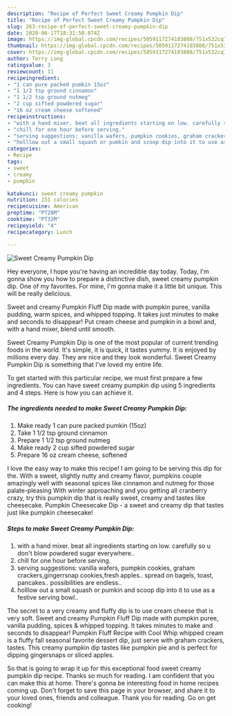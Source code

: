 ```yaml
---
description: "Recipe of Perfect Sweet Creamy Pumpkin Dip"
title: "Recipe of Perfect Sweet Creamy Pumpkin Dip"
slug: 263-recipe-of-perfect-sweet-creamy-pumpkin-dip
date: 2020-06-17T18:31:50.074Z
image: https://img-global.cpcdn.com/recipes/5059117274103808/751x532cq70/sweet-creamy-pumpkin-dip-recipe-main-photo.jpg
thumbnail: https://img-global.cpcdn.com/recipes/5059117274103808/751x532cq70/sweet-creamy-pumpkin-dip-recipe-main-photo.jpg
cover: https://img-global.cpcdn.com/recipes/5059117274103808/751x532cq70/sweet-creamy-pumpkin-dip-recipe-main-photo.jpg
author: Terry Long
ratingvalue: 3
reviewcount: 11
recipeingredient:
- "1 can pure packed pumkin 15oz"
- "1 1/2 tsp ground cinnamon"
- "1 1/2 tsp ground nutmeg"
- "2 cup sifted powdered sugar"
- "16 oz cream cheese softened"
recipeinstructions:
- "with a hand mixer. beat all ingredients starting on low. carefully so u don&#39;t blow powdered sugar everywhere.."
- "chill for one hour before serving."
- "serving suggestions: vanilla wafers, pumpkin cookies, graham crackers,gingerrsnap cookies,fresh apples..  spread on bagels, toast, pancakes.. possibilities are endless.."
- "holllow out a small squash or pumkin and scoop dip into it to use as a festive serving bowl.."
categories:
- Recipe
tags:
- sweet
- creamy
- pumpkin

katakunci: sweet creamy pumpkin 
nutrition: 151 calories
recipecuisine: American
preptime: "PT28M"
cooktime: "PT32M"
recipeyield: "4"
recipecategory: Lunch

---
```



![Sweet Creamy Pumpkin Dip](https://img-global.cpcdn.com/recipes/5059117274103808/751x532cq70/sweet-creamy-pumpkin-dip-recipe-main-photo.jpg)

Hey everyone, I hope you're having an incredible day today. Today, I'm gonna show you how to prepare a distinctive dish, sweet creamy pumpkin dip. One of my favorites. For mine, I'm gonna make it a little bit unique. This will be really delicious.

Sweet and creamy Pumpkin Fluff Dip made with pumpkin puree, vanilla pudding, warm spices, and whipped topping. It takes just minutes to make and seconds to disappear! Put cream cheese and pumpkin in a bowl and, with a hand mixer, blend until smooth.

Sweet Creamy Pumpkin Dip is one of the most popular of current trending foods in the world. It's simple, it is quick, it tastes yummy. It is enjoyed by millions every day. They are nice and they look wonderful. Sweet Creamy Pumpkin Dip is something that I've loved my entire life.


To get started with this particular recipe, we must first prepare a few ingredients. You can have sweet creamy pumpkin dip using 5 ingredients and 4 steps. Here is how you can achieve it.

<!--inarticleads1-->

##### The ingredients needed to make Sweet Creamy Pumpkin Dip:

1. Make ready 1 can pure packed pumkin (15oz)
1. Take 1 1/2 tsp ground cinnamon
1. Prepare 1 1/2 tsp ground nutmeg
1. Make ready 2 cup sifted powdered sugar
1. Prepare 16 oz cream cheese, softened


I love the easy way to make this recipe! I am going to be serving this dip for the. With a sweet, slightly nutty and creamy flavor, pumpkins couple amazingly well with seasonal spices like cinnamon and nutmeg for those palate-pleasing With winter approaching and you getting all cranberry crazy, try this pumpkin dip that is really sweet, creamy and tastes like cheesecake. Pumpkin Cheesecake Dip - a sweet and creamy dip that tastes just like pumpkin cheesecake! 

<!--inarticleads2-->

##### Steps to make Sweet Creamy Pumpkin Dip:

1. with a hand mixer. beat all ingredients starting on low. carefully so u don&#39;t blow powdered sugar everywhere..
1. chill for one hour before serving.
1. serving suggestions: vanilla wafers, pumpkin cookies, graham crackers,gingerrsnap cookies,fresh apples..  spread on bagels, toast, pancakes.. possibilities are endless..
1. holllow out a small squash or pumkin and scoop dip into it to use as a festive serving bowl..


The secret to a very creamy and fluffy dip is to use cream cheese that is very soft. Sweet and creamy Pumpkin Fluff Dip made with pumpkin puree, vanilla pudding, spices &amp; whipped topping. It takes minutes to make and seconds to disappear! Pumpkin Fluff Recipe with Cool Whip whipped cream is a fluffy fall seasonal favorite dessert dip, just serve with graham crackers, tastes. This creamy pumpkin dip tastes like pumpkin pie and is perfect for dipping gingersnaps or sliced apples. 

So that is going to wrap it up for this exceptional food sweet creamy pumpkin dip recipe. Thanks so much for reading. I am confident that you can make this at home. There's gonna be interesting food in home recipes coming up. Don't forget to save this page in your browser, and share it to your loved ones, friends and colleague. Thank you for reading. Go on get cooking!
